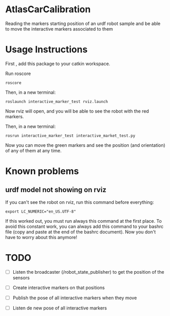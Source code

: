 # AtlasCarCalibration
Reading the markers starting position of an urdf robot sample and be able to move the interactive markers associated to them

# Usage Instructions
First , add this package to your catkin workspace.

Run roscore 
```
roscore
```

Then, in a new terminal:
```
roslaunch interactive_marker_test rviz.launch
```

Now rviz will open, and you will be able to see the robot with the red markers.

Then, in a new terminal:
```
rosrun interactive_marker_test interactive_market_test.py 
```

Now you can move the green markers and see the position (and orientation) of any of them at any time.

# Known problems

## urdf model not showing on rviz

If you can't see the robot on rviz, run this command before everything:

```
export LC_NUMERIC="en_US.UTF-8"
```

If this worked out, you must run always this command at the first place. To avoid this constant work, you can always
add this command to your bashrc file (copy and paste at the end of the bashrc document).
Now you don't have to worry about this anymore!

# TODO

- [ ] Listen the broadcaster (/robot_state_publisher) to get the position of the sensors

- [ ] Create interactive markers on that positions

- [ ] Publish the pose of all interactive markers when they move

- [ ] Listen de new pose of all interactive markers
